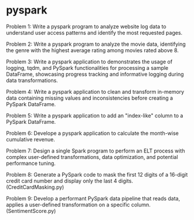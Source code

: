 # pyspark

Problem 1: Write a pyspark program to analyze website log data to understand user access patterns and identify the most requested pages.

Problem 2: Write a pyspark program to analyze the movie data, identifying the genre with the highest average rating among movies rated above 8.

Problem 3: Write a pyspark application to demonstrates the usage of logging, tqdm, and PySpark functionalities for processing a sample DataFrame, showcasing progress tracking and informative logging during data transformations.

Problem 4: Write a pyspark application to clean and transform in-memory data containing missing values and inconsistencies before creating a PySpark DataFrame.

Problem 5: Write a pyspark application to add an "index-like" column to a PySpark DataFrame.

Problem 6: Develope a pyspark application to calculate the month-wise cumulative revenue.

Problem 7: Design a single Spark program to perform an ELT process with complex user-defined transformations, data optimization, and potential performance tuning.

Problem 8: Generate a PySpark code to mask the first 12 digits of a 16-digit credit card number and display only the last 4 digits.(CreditCardMasking.py)

Problem 9: Develop a performant PySpark data pipeline that reads data, applies a user-defined transformation on a specific column. (SentimentScore.py)
